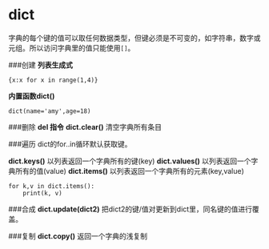 dict
===
字典的每个键的值可以取任何数据类型，但键必须是不可变的，如字符串，数字或元组。所以访问字典里的值只能使用`[]`。

###创建
**列表生成式**
```
{x:x for x in range(1,4)}
```
**内置函数dict()**
```
dict(name='amy',age=18)
```
###删除
**del 指令**
**dict.clear()**
清空字典所有条目

###遍历
dict的for..in循环默认获取键。

**dict.keys()**
以列表返回一个字典所有的键(key)
**dict.values()**
以列表返回一个字典所有的值(value)
**dict.items()**
以列表返回一个字典所有的元素(key,value)
```
for k,v in dict.items():
    print(k, v)
```

###合成
**dict.update(dict2)**
把dict2的键/值对更新到dict里，同名键的值进行覆盖。

###复制
**dict.copy()**
返回一个字典的浅复制
